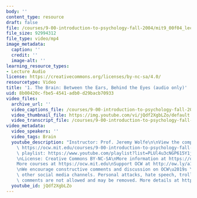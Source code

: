 ```yaml
---
body: ''
content_type: resource
draft: false
file: /courses/9-00-introduction-to-psychology-fall-2004/mit9_00f04_lec01_trimmed_360p_16_9.mp4
file_size: 92994312
file_type: video/mp4
image_metadata:
  caption: ''
  credit: ''
  image-alt: ''
learning_resource_types:
- Lecture Audio
license: https://creativecommons.org/licenses/by-nc-sa/4.0/
resourcetype: Video
title: '1. The Brain: Between the Ears, Behind the Eyes (audio only)'
uid: 8b00420c-fbe5-4541-adb0-d29bacb70933
video_files:
  archive_url: ''
  video_captions_file: /courses/9-00-introduction-to-psychology-fall-2004/mit9_00f04_lec01_trimmed_captions.vtt
  video_thumbnail_file: https://img.youtube.com/vi/jQdf2XgbLZo/default.jpg
  video_transcript_file: /courses/9-00-introduction-to-psychology-fall-2004/1lPlqRR2tjZGEJsobT56r4mV0Y8m-gnQc_transcript.pdf
video_metadata:
  video_speakers: ''
  video_tags: Brain
  youtube_description: "Instructor: Prof. Jeremy Wolfe\n\nView the complete course:\
    \ https://ocw.mit.edu/courses/9-00-introduction-to-psychology-fall-2004/\nYouTube\
    \ playlist: https://www.youtube.com/playlist?list=PLUl4u3cNGP615Y1j9Ok3szAH5DxhFjTHo\n\
    \nLicense: Creative Commons BY-NC-SA\nMore information at https://ocw.mit.edu/terms\n\
    More courses at https://ocw.mit.edu\nSupport OCW at http://ow.ly/a1If50zVRlQ\n\
    \nWe encourage constructive comments and discussion on OCW\u2019s YouTube and\
    \ other social media channels. Personal attacks, hate speech, trolling, and inappropriate\
    \ comments are not allowed and may be removed. More details at https://ocw.mit.edu/comments."
  youtube_id: jQdf2XgbLZo
---
```

